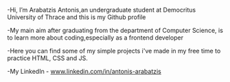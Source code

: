-Hi, I’m Arabatzis Antonis,an undergraduate student at Democritus University of Thrace and this is my Github profile

-My main aim after graduating from the department of Computer Science, is to learn more about coding,especially as a frontend developer

-Here you can find some of my simple projects i've made in my free time to practice HTML, CSS and JS.

-My LinkedIn - www.linkedin.com/in/antonis-arabatzis


<!---
ArabatzisAntonis/ArabatzisAntonis is a ✨ special ✨ repository because its `README.md` (this file) appears on your GitHub profile.
You can click the Preview link to take a look at your changes.
--->
